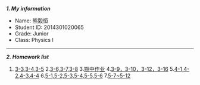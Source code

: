 ***1. My information***
 
 - Name: 熊毅恒
 - Student ID: 2014301020065
 - Grade: Junior 
 - Class: Physics I


----------

***2. Homework list***
1. [3-3,3-4,3-5](https://pan.baidu.com/share/link?shareid=980293563&uk=3393506910)
2.[3-6,3-7,3-8](https://pan.baidu.com/share/link?shareid=209849059&uk=3393506910)
3.[期中作业](https://pan.baidu.com/share/link?shareid=2161780437&uk=3393506910)
4.[3-9，3-10，3-12，3-16](https://pan.baidu.com/share/link?shareid=2429655304&uk=3393506910)
5.[4-1,4-2,4-3,4-4](https://pan.baidu.com/share/link?shareid=1006235413&uk=3393506910)
6.[5-1,5-2,5-3,5-4,5-5,5-6](http://www.jianshu.com/p/8595fcf23880)
7.[5-7~5-12](http://www.jianshu.com/p/6b7151647e1c)
